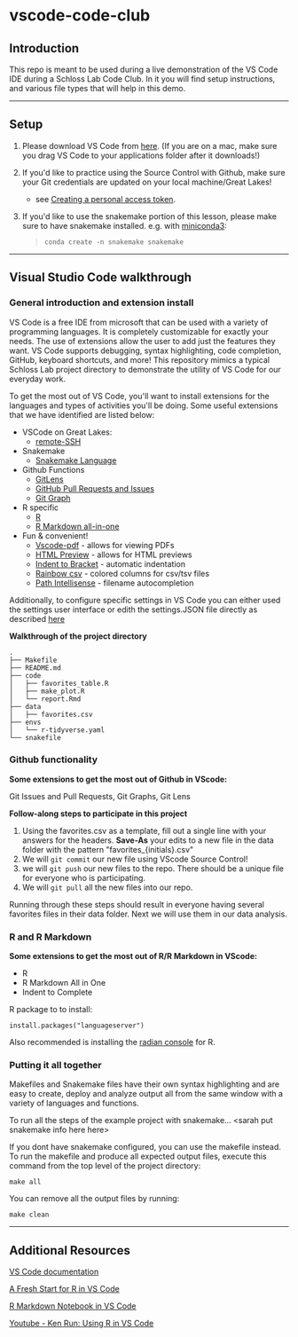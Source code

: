 # vscode-code-club

## Introduction

This repo is meant to be used during a live demonstration of the VS Code IDE during a Schloss Lab Code Club. In it you will find setup instructions, and various file types that will help in this demo.

---

## Setup

1. Please download VS Code from [here](https://code.visualstudio.com/download). (If you are on a mac, make sure you drag VS Code to your applications folder after it downloads!)
2. If you'd like to practice using the Source Control with Github, make sure your Git credentials are updated on your local machine/Great Lakes!
   * see [Creating a personal access token](https://docs.github.com/en/authentication/keeping-your-account-and-data-secure/creating-a-personal-access-token).
3. If you'd like to use the snakemake portion of this lesson, please make sure to have snakemake installed. e.g. with [miniconda3](https://docs.conda.io/en/latest/miniconda.html):

    > ```{bash}
    > conda create -n snakemake snakemake
    > ```

---

## Visual Studio Code walkthrough

### General introduction and extension install

VS Code is a free IDE from microsoft that can be used with a variety of programming languages. It is completely customizable for exactly your needs. The use of extensions allow the user to add just the features they want. VS Code supports debugging, syntax highlighting, code completion, GitHub, keyboard shortcuts, and more! This repository mimics a typical Schloss Lab project directory to demonstrate the utility of VS Code for our everyday work. 

To get the most out of VS Code, you'll want to install extensions for the languages and types of activities you'll be doing. Some useful extensions that we have identified are listed below:

* VSCode on Great Lakes:
  * [remote-SSH](https://marketplace.visualstudio.com/items?itemName=ms-vscode-remote.remote-ssh)
* Snakemake
  * [Snakemake Language](https://marketplace.visualstudio.com/items?itemName=Snakemake.snakemake-lang)
* Github Functions
  * [GitLens](https://marketplace.visualstudio.com/items?itemName=eamodio.gitlens)
  * [GitHub Pull Requests and Issues](https://marketplace.visualstudio.com/items?itemName=GitHub.vscode-pull-request-github)
  * [Git Graph](https://marketplace.visualstudio.com/items?itemName=mhutchie.git-graph)
* R specific
  * [R](https://marketplace.visualstudio.com/items?itemName=Ikuyadeu.r)
  * [R Markdown all-in-one](https://marketplace.visualstudio.com/items?itemName=TianyiShi.rmarkdown)
* Fun & convenient!
  * [Vscode-pdf](https://marketplace.visualstudio.com/items?itemName=tomoki1207.pdf) - allows for viewing PDFs
  * [HTML Preview](https://marketplace.visualstudio.com/items?itemName=tht13.html-preview-vscode) - allows for HTML previews
  * [Indent to Bracket](https://marketplace.visualstudio.com/items?itemName=LAK132.indent-to-bracket) - automatic indentation
  * [Rainbow csv](https://marketplace.visualstudio.com/items?itemName=mechatroner.rainbow-csv) - colored columns for csv/tsv files
  * [Path Intellisense](https://marketplace.visualstudio.com/items?itemName=christian-kohler.path-intellisense) - filename autocompletion
  
Additionally, to configure specific settings in VS Code you can either used the settings user interface or edith the settings.JSON file directly as described [here](https://code.visualstudio.com/docs/getstarted/settings)
  
**Walkthrough of the project directory**

```{bash}
.
├── Makefile
├── README.md
├── code
│   ├── favorites_table.R
│   ├── make_plot.R
│   └── report.Rmd
├── data
│   ├── favorites.csv
├── envs
│   └── r-tidyverse.yaml
└── snakefile
```

### Github functionality

**Some extensions to get the most out of Github in VScode:**

Git Issues and Pull Requests, Git Graphs, Git Lens

**Follow-along steps to participate in this project**

 1. Using the favorites.csv as a template, fill out a single line with your answers for the headers. **Save-As** your edits to a new file in the data folder with the pattern "favorites_{initials}.csv"
 2. We will `git commit` our new file using VScode Source Control!
 3. we will `git push` our new files to the repo. There should be a unique file for everyone who is participating.
 4. We will `git pull` all the new files into our repo.

Running through these steps should result in everyone having several favorites files in their data folder. Next we will use them in our data analysis.

### R and R Markdown

**Some extensions to get the most out of R/R Markdown in VScode:** 
* R
* R Markdown All in One
* Indent to Complete

R package to to install: 
```
install.packages("languageserver")
```
Also recommended is installing the [radian console](https://github.com/randy3k/radian) for R. 

### Putting it all together

Makefiles and Snakemake files have their own syntax highlighting and are easy to create, deploy and analyze output all from the same window with a variety of languages and functions.

To run all the steps of the example project with snakemake...
\<sarah put snakemake info here here\>

If you dont have snakemake configured, you can use the makefile instead. To run the makefile and produce all expected output files, execute this command from the top level of the project directory:
```
make all
```
You can remove all the output files by running:
```
make clean
```

---

## Additional Resources

[VS Code documentation](https://code.visualstudio.com/docs)

[A Fresh Start for R in VS Code](https://medium.com/analytics-vidhya/a-fresh-start-for-r-in-vscode-ec61ed108cf6)

[R Markdown Notebook in VS Code](https://yingqijing.medium.com/r-markdown-notebook-in-vs-code-3adb5a61417a)

[Youtube - Ken Run: Using R in VS Code](https://youtu.be/9xXBDU2z_8Y)
